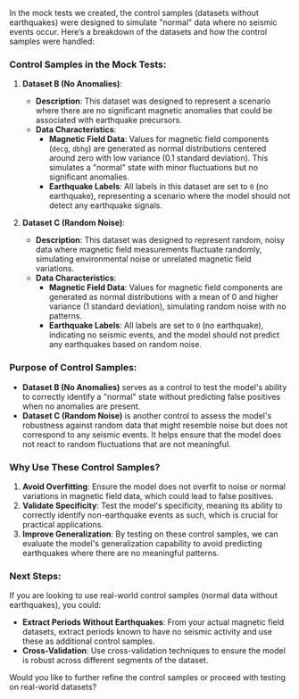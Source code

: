 In the mock tests we created, the control samples (datasets without earthquakes) were designed to simulate "normal" data where no seismic events occur. Here’s a breakdown of the datasets and how the control samples were handled:

### Control Samples in the Mock Tests:

1. **Dataset B (No Anomalies)**:
   - **Description**: This dataset was designed to represent a scenario where there are no significant magnetic anomalies that could be associated with earthquake precursors.
   - **Data Characteristics**:
     - **Magnetic Field Data**: Values for magnetic field components (`decg`, `dbhg`) are generated as normal distributions centered around zero with low variance (0.1 standard deviation). This simulates a "normal" state with minor fluctuations but no significant anomalies.
     - **Earthquake Labels**: All labels in this dataset are set to `0` (no earthquake), representing a scenario where the model should not detect any earthquake signals.

2. **Dataset C (Random Noise)**:
   - **Description**: This dataset was designed to represent random, noisy data where magnetic field measurements fluctuate randomly, simulating environmental noise or unrelated magnetic field variations.
   - **Data Characteristics**:
     - **Magnetic Field Data**: Values for magnetic field components are generated as normal distributions with a mean of 0 and higher variance (1 standard deviation), simulating random noise with no patterns.
     - **Earthquake Labels**: All labels are set to `0` (no earthquake), indicating no seismic events, and the model should not predict any earthquakes based on random noise.

### Purpose of Control Samples:

- **Dataset B (No Anomalies)** serves as a control to test the model's ability to correctly identify a "normal" state without predicting false positives when no anomalies are present.
- **Dataset C (Random Noise)** is another control to assess the model's robustness against random data that might resemble noise but does not correspond to any seismic events. It helps ensure that the model does not react to random fluctuations that are not meaningful.

### Why Use These Control Samples?

1. **Avoid Overfitting**: Ensure the model does not overfit to noise or normal variations in magnetic field data, which could lead to false positives.
2. **Validate Specificity**: Test the model's specificity, meaning its ability to correctly identify non-earthquake events as such, which is crucial for practical applications.
3. **Improve Generalization**: By testing on these control samples, we can evaluate the model's generalization capability to avoid predicting earthquakes where there are no meaningful patterns.

### Next Steps:

If you are looking to use real-world control samples (normal data without earthquakes), you could:
- **Extract Periods Without Earthquakes**: From your actual magnetic field datasets, extract periods known to have no seismic activity and use these as additional control samples.
- **Cross-Validation**: Use cross-validation techniques to ensure the model is robust across different segments of the dataset.

Would you like to further refine the control samples or proceed with testing on real-world datasets?